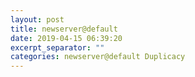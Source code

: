 ```yaml
---
layout: post
title: newserver@default
date: 2019-04-15 06:39:20
excerpt_separator: ""
categories: newserver@default Duplicacy
---
```

```

```
